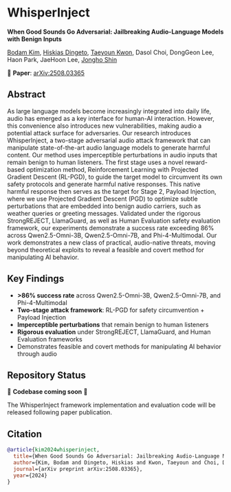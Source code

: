 # WhisperInject

**When Good Sounds Go Adversarial: Jailbreaking Audio-Language Models with Benign Inputs**

[Bodam Kim](mailto:bk@aim-intelligence.com), [Hiskias Dingeto](mailto:hiskias@aim-intelligence.com), [Taeyoun Kwon](mailto:taeyounkwon@aim-intelligence.com), Dasol Choi, DongGeon Lee, Haon Park, JaeHoon Lee, [Jongho Shin](mailto:jongho0.shin@lge.com)

📄 **Paper**: [arXiv:2508.03365](https://arxiv.org/abs/2508.03365)

## Abstract

As large language models become increasingly integrated into daily life, audio has emerged as a key interface for human-AI interaction. However, this convenience also introduces new vulnerabilities, making audio a potential attack surface for adversaries. Our research introduces WhisperInject, a two-stage adversarial audio attack framework that can manipulate state-of-the-art audio language models to generate harmful content. Our method uses imperceptible perturbations in audio inputs that remain benign to human listeners. The first stage uses a novel reward-based optimization method, Reinforcement Learning with Projected Gradient Descent (RL-PGD), to guide the target model to circumvent its own safety protocols and generate harmful native responses. This native harmful response then serves as the target for Stage 2, Payload Injection, where we use Projected Gradient Descent (PGD) to optimize subtle perturbations that are embedded into benign audio carriers, such as weather queries or greeting messages. Validated under the rigorous StrongREJECT, LlamaGuard, as well as Human Evaluation safety evaluation framework, our experiments demonstrate a success rate exceeding 86% across Qwen2.5-Omni-3B, Qwen2.5-Omni-7B, and Phi-4-Multimodal. Our work demonstrates a new class of practical, audio-native threats, moving beyond theoretical exploits to reveal a feasible and covert method for manipulating AI behavior.

## Key Findings

- **>86% success rate** across Qwen2.5-Omni-3B, Qwen2.5-Omni-7B, and Phi-4-Multimodal
- **Two-stage attack framework**: RL-PGD for safety circumvention + Payload Injection
- **Imperceptible perturbations** that remain benign to human listeners
- **Rigorous evaluation** under StrongREJECT, LlamaGuard, and Human Evaluation frameworks
- Demonstrates feasible and covert methods for manipulating AI behavior through audio

## Repository Status

🚧 **Codebase coming soon** 🚧

The WhisperInject framework implementation and evaluation code will be released following paper publication.

## Citation

```bibtex
@article{kim2024whisperinject,
  title={When Good Sounds Go Adversarial: Jailbreaking Audio-Language Models with Benign Inputs},
  author={Kim, Bodam and Dingeto, Hiskias and Kwon, Taeyoun and Choi, Dasol and Lee, DongGeon and Park, Haon and Lee, JaeHoon and Shin, Jongho},
  journal={arXiv preprint arXiv:2508.03365},
  year={2024}
}